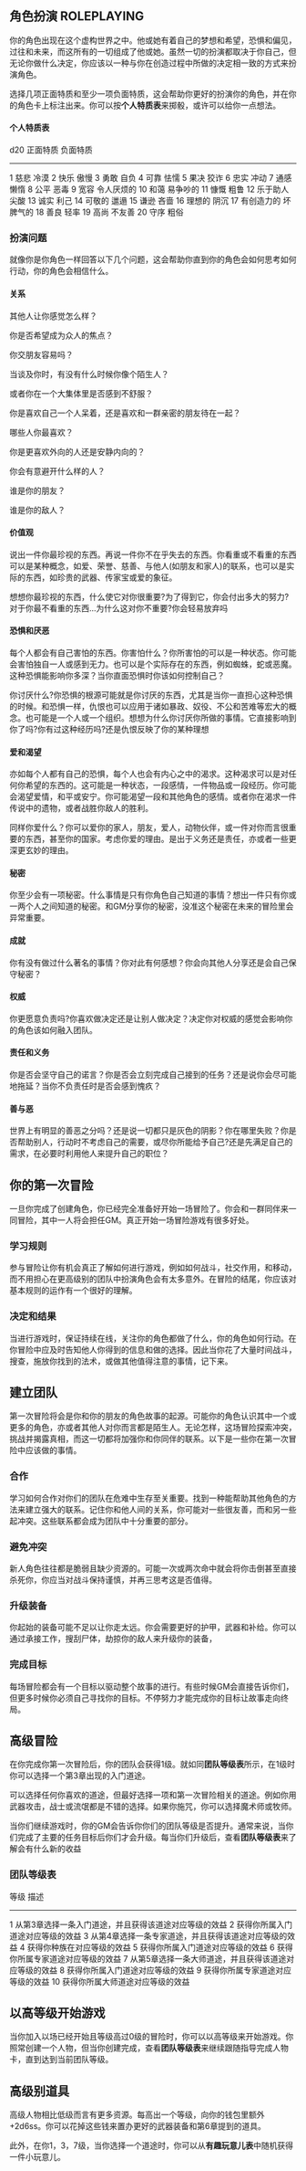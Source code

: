 ## 角色扮演 ROLEPLAYING

你的角色出现在这个虚构世界之中。他或她有着自己的梦想和希望，恐惧和偏见，过往和未来，而这所有的一切组成了他或她。虽然一切的扮演都取决于你自己，但无论你做什么决定，你应该以一种与你在创造过程中所做的决定相一致的方式来扮演角色。

选择几项正面特质和至少一项负面特质，这会帮助你更好的扮演你的角色，并在你的角色卡上标注出来。你可以按**个人特质表**来掷骰，或许可以给你一点想法。

#### 个人特质表

  d20   正面特质     负面特质
  ----- ------------ ------------
  1     慈悲         冷漠
  2     快乐         傲慢
  3     勇敢         自负
  4     可靠         怯懦
  5     果决         狡诈
  6     忠实         冲动
  7     通感         懒惰
  8     公平         恶毒
  9     宽容         令人厌烦的
  10    和蔼         易争吵的
  11    慷慨         粗鲁
  12    乐于助人     尖酸
  13    诚实         利己
  14    可敬的       邋遢
  15    谦逊         吝啬
  16    理想的       阴沉
  17    有创造力的   坏脾气的
  18    善良         轻率
  19    高尚         不友善
  20    守序         粗俗

### 扮演问题

就像你是你角色一样回答以下几个问题，这会帮助你直到你的角色会如何思考如何行动，你的角色会相信什么。

#### 关系

其他人让你感觉怎么样？

你是否希望成为众人的焦点？

你交朋友容易吗？

当谈及你时，有没有什么时候你像个陌生人？

或者你在一个大集体里是否感到不舒服？

你是喜欢自己一个人呆着，还是喜欢和一群亲密的朋友待在一起？

哪些人你最喜欢？

你是更喜欢外向的人还是安静内向的？

你会有意避开什么样的人？

谁是你的朋友？

谁是你的敌人？

#### 价值观

说出一件你最珍视的东西。再说一件你不在乎失去的东西。你看重或不看重的东西可以是某种概念，如爱、荣誉、慈善、与他人(如朋友和家人)的联系，也可以是实际的东西，如珍贵的武器、传家宝或爱的象征。

想想你最珍视的东西，什么使它对你很重要?为了得到它，你会付出多大的努力?对于你最不看重的东西...为什么这对你不重要?你会轻易放弃吗

#### 恐惧和厌恶

每个人都会有自己害怕的东西。你害怕什么？你所害怕的可以是一种状态。你可能会害怕独自一人或感到无力。也可以是个实际存在的东西，例如蜘蛛，蛇或恶魔。这种恐惧能影响你多深？当你直面恐惧时你该如何控制自己？

你讨厌什么?你恐惧的根源可能就是你讨厌的东西，尤其是当你一直担心这种恐惧的时候。和恐惧一样，仇恨也可以应用于诸如暴政、奴役、不公和苦难等宏大的概念。也可能是一个人或一个组织。想想为什么你讨厌你所做的事情。它直接影响到你了吗?你有过这种经历吗?还是仇恨反映了你的某种理想

#### 爱和渴望

亦如每个人都有自己的恐惧，每个人也会有内心之中的渴求。这种渴求可以是对任何你希望的东西的。这可能是一种状态，一段感情，一件物品或一段经历。你可能会渴望爱情，和平或安宁。你可能渴望一段和其他角色的感情。或者你在渴求一件传说中的遗物，或者战胜你敌人的胜利。

同样你爱什么？你可以爱你的家人，朋友，爱人，动物伙伴，或一件对你而言很重要的东西，甚至你的国家。考虑你爱的理由。是出于义务还是责任，亦或者一些更深更玄妙的理由。

#### 秘密

你至少会有一项秘密。什么事情是只有你角色自己知道的事情？想出一件只有你或一两个人之间知道的秘密。和GM分享你的秘密，没准这个秘密在未来的冒险里会异常重要。

#### 成就

你有没有做过什么著名的事情？你对此有何感想？你会向其他人分享还是会自己保守秘密？

#### 权威

你更愿意负责吗?你喜欢做决定还是让别人做决定？决定你对权威的感觉会影响你的角色该如何融入团队。

#### 责任和义务

你是否会坚守自己的诺言？你是否会立刻完成自己接到的任务？还是说你会尽可能地拖延？当你不负责任时是否会感到愧疚？

#### 善与恶

世界上有明显的善恶之分吗？还是说一切都只是灰色的阴影？你在哪里失败？你是否帮助别人，行动时不考虑自己的需要，或尽你所能给予自己?还是先满足自己的需求，在必要时利用他人来提升自己的职位？

## 你的第一次冒险

一旦你完成了创建角色，你已经完全准备好开始一场冒险了。你会和一群同伴来一同冒险，其中一人将会担任GM。真正开始一场冒险游戏有很多好处。

### 学习规则

参与冒险让你有机会真正了解如何进行游戏，例如如何战斗，社交作用，和移动，而不用担心在更高级别的团队中扮演角色会有太多意外。在冒险的结尾，你应该对基本规则的运作有一个很好的理解。

### 决定和结果

当进行游戏时，保证持续在线，关注你的角色都做了什么，你的角色如何行动。在你冒险中应及时告知他人你得到的信息和做的选择。因此当你花了大量时间战斗，搜查，施放你找到的法术，或做其他值得注意的事情，记下来。

## 建立团队

第一次冒险将会是你和你的朋友的角色故事的起源。可能你的角色认识其中一个或更多的角色，亦或者其他人对你而言都是陌生人。无论怎样，这场冒险探索冲突，挑战并揭露真相，而这一切都将加强你和你同伴的联系。以下是一些你在第一次冒险中应该做的事情。

### 合作

学习如何合作对你们的团队在危难中生存至关重要。找到一种能帮助其他角色的方法来建立强大的联系。记住你和他人间的关系，你可能对一些很友善，而和另一些起冲突。这些联系都会成为团队中十分重要的部分。

### 避免冲突

新人角色往往都是脆弱且缺少资源的。可能一次或两次命中就会将你击倒甚至直接杀死你，你应当对战斗保持谨慎，并再三思考这是否值得。

### 升级装备

你起始的装备可能不足以让你走太远。你会需要更好的护甲，武器和补给。你可以通过承接工作，搜刮尸体，劫掠你的敌人来升级你的装备，

### 完成目标

每场冒险都会有一个目标以驱动整个故事的进行。有些时候GM会直接告诉你们，但更多时候你必须自己寻找你的目标。不停努力才能完成你的目标让故事走向终局。

## 高级冒险

在你完成你第一次冒险后，你的团队会获得1级。就如同**团队等级表**所示，在1级时你可以选择一个第3章出现的入门道途。

可以选择任何你喜欢的道途，但最好选择一项和第一次冒险相关的道途。例如你用武器攻击，战士或流氓都是不错的选择。如果你施咒，你可以选择魔术师或牧师。

当你们继续游戏时，你的GM会告诉你你们的团队等级是否提升。通常来说，当你们完成了主要的任务目标后你们才会升级。每当你们升级后，查看**团队等级表**来了解会有什么新的收益

### 团队等级表

  等级   描述
  ------ -------------------------------------------------------
  1      从第3章选择一条入门道途，并且获得该道途对应等级的效益
  2      获得你所属入门道途对应等级的效益
  3      从第4章选择一条专家道途，并且获得该道途对应等级的效益
  4      获得你种族在对应等级的效益
  5      获得你所属入门道途对应等级的效益
  6      获得你所属专家道途对应等级的效益
  7      从第5章选择一条大师道途，并且获得该道途对应等级的效益
  8      获得你所属入门道途对应等级的效益
  9      获得你所属专家道途对应等级的效益
  10     获得你所属大师道途对应等级的效益

## 以高等级开始游戏

当你加入以场已经开始且等级高过0级的冒险时，你可以以高等级来开始游戏。你照常创建一个人物，但当你创建完成，查看**团队等级表**来继续跟随指导完成人物卡，直到达到当前团队等级。

## 高级别道具

高级人物相比低级而言有更多资源。每高出一个等级，向你的钱包里额外+2d6ss。你可以花掉这些钱来置办更好的武器装备和第6章提到的道具。

此外，在你1，3，7级，当你选择一个道途时，你可以从**有趣玩意儿表**中随机获得一件小玩意儿。

 
